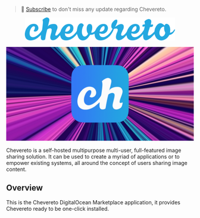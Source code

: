 > 🔔 [Subscribe](<https://newsletter.chevereto.com/subscription?f=PmL892XuTdfErVq763PCycJQrvZ8PYc9JbsVUttqiPV1zXt6DDtf7lhepEStqE8LhGs8922ZYmGT7CYjMH5uSx23pL6Q>) to don't miss any update regarding Chevereto.

<p align="center">
    <a href="https://chevereto.com"><img alt="Chevereto" src="https://github.com/chevereto/chevereto/raw/4.0/chevereto.svg" width="80%"></a>
</p>

[![CHUISS](https://github.com/chevereto/chevereto/blob/4.0/.github/banner/chevereto-ultimate-remix.png?raw=true)](https://chevereto.com)

Chevereto is a self-hosted multipurpose multi-user, full-featured image sharing solution. It can be used to create a myriad of applications or to empower existing systems, all around the concept of users sharing image content.

## Overview

This is the Chevereto DigitalOcean Marketplace application, it provides Chevereto ready to be one-click installed.
